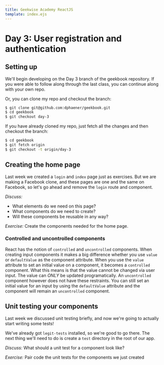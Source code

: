 ```yaml
---
title: Geekwise Academy ReactJS
template: index.ejs
---
```


# Day 3: User registration and authentication

## Setting up

We'll begin developing on the Day 3 branch of the geekbook repository. If
you were able to follow along through the last class, you can continue along
with your own repo.

Or, you can clone my repo and checkout the branch:

```bash
$ git clone git@github.com:dphaener/geekbook.git
$ cd geekbook
$ git checkout day-3
```

If you have already cloned my repo, just fetch all the changes and then
checkout the branch:

```bash
$ cd geekbook
$ git fetch origin
$ git checkout -t origin/day-3
```

## Creating the home page

Last week we created a `login` and `index` page just as exercises. But we are
making a Facebook clone, and these pages are one and the same on Facebook, so
let's go ahead and remove the `login` route and component.

*Discuss:*
  * What elements do we need on this page?
  * What components do we need to create?
  * Will these components be reusable in any way?

*Exercise:* Create the components needed for the home page.

### Controlled and uncontrolled components

React has the notion of `controlled` and `uncontrolled` components. When creating
input components it makes a big difference whether you use `value` or `defaultValue`
as the component attribute. When you use the `value` attribute to set an initial
value on a component, it becomes a `controlled` component. What this means is
that the value cannot be changed via user input. The value can *ONLY* be updated
programatically. An `uncontrolled` component however does not have these
restraints. You can still set an initial value for an input by using the
`defaultValue` attribute and the component will remain an `uncontrolled`
component.

## Unit testing your components

Last week we discussed unit testing briefly, and now we're going to actually
start writing some tests!

We've already got `legit-tests` installed, so we're good to go there. The next
thing we'll need to do is create a `test` directory in the root of our app.

*Discuss:* What should a unit test for a component look like?

*Exercise:* Pair code the unit tests for the components we just created

